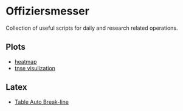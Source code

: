 # Offiziersmesser

Collection of useful scripts for daily and research related operations.

## Plots

- [heatmap](plot/tsne.py)
- [tnse visulization](plot/tsne.py)

## Latex 

- [Table Auto Break-line](latex/table.md) 










